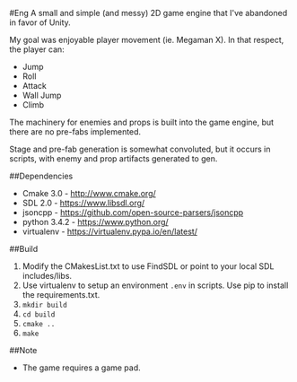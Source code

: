 #Eng
A small and simple (and messy) 2D game engine that I've abandoned in favor of Unity.

My goal was enjoyable player movement (ie. Megaman X). In that respect, the player can:
* Jump
* Roll
* Attack
* Wall Jump
* Climb

The machinery for enemies and props is built into the game engine, but there are no pre-fabs implemented.

Stage and pre-fab generation is somewhat convoluted, but it occurs in scripts, with enemy and prop artifacts generated to gen.

##Dependencies
* Cmake 3.0 - http://www.cmake.org/
* SDL 2.0 - https://www.libsdl.org/
* jsoncpp - https://github.com/open-source-parsers/jsoncpp
* python 3.4.2 - https://www.python.org/
* virtualenv - https://virtualenv.pypa.io/en/latest/

##Build
1. Modify the CMakesList.txt to use FindSDL or point to your local SDL includes/libs.
2. Use virtualenv to setup an environment `.env` in scripts. Use pip to install the requirements.txt.
3. `mkdir build`
4. `cd build`
5. `cmake ..`
6. `make`

##Note
* The game requires a game pad.
